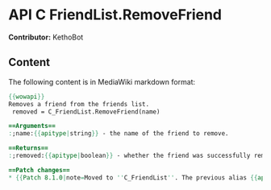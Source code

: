 # API C FriendList.RemoveFriend

**Contributor:** KethoBot

## Content

The following content is in MediaWiki markdown format:

```mediawiki
{{wowapi}}
Removes a friend from the friends list.
 removed = C_FriendList.RemoveFriend(name)

==Arguments==
:;name:{{apitype|string}} - the name of the friend to remove.

==Returns==
:;removed:{{apitype|boolean}} - whether the friend was successfully removed.

==Patch changes==
* {{Patch 8.1.0|note=Moved to ''C_FriendList''. The previous alias {{api|RemoveFriend}} is deprecated and will be removed in the next expansion.}}
```